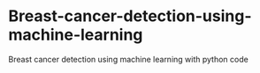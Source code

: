 # Breast-cancer-detection-using-machine-learning
Breast cancer detection using machine learning with python code
